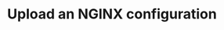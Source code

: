---
title: Upload an NGINX configuration
weight: 500
url: /nginxaas/azure/getting-started/nginx-configuration/
menu:
  docs:
    parent: NGINXaaS for Azure
---